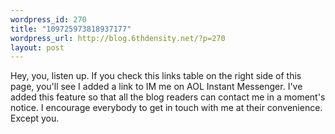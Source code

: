 ```yaml
--- 
wordpress_id: 270
title: "109725973818937177"
wordpress_url: http://blog.6thdensity.net/?p=270
layout: post
---
```

Hey, you, listen up.  If you check this links table on the right side of this page, you'll see I added a link to IM me on AOL Instant Messenger.  I've added this feature so that all the blog readers can contact me in a moment's notice.  I encourage everybody to get in touch with me at their convenience.  Except you.
